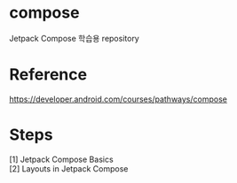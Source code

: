 # compose
Jetpack Compose 학습용 repository

# Reference 
https://developer.android.com/courses/pathways/compose

# Steps
[1] Jetpack Compose Basics  
[2] Layouts in Jetpack Compose

